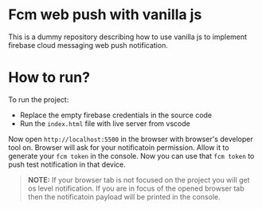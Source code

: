 # Fcm web push with vanilla js
This is a dummy repository describing how to use vanilla js to implement firebase cloud messaging web push notification.

# How to run?
To run the project:
- Replace the empty firebase credentials in the source code
- Run the `index.html` file with live server from vscode

Now open `http://localhost:5500` in the browser with browser's developer tool on.
Browser will ask for your notificatoin permission. Allow it to generate your `fcm token` in the console.
Now you can use that `fcm token` to push test notification in that device.

> **NOTE:** If your browser tab is not focused on the project you will get os level notification. If you are in focus of the opened browser tab then the notificatoin payload will be printed in the console.
